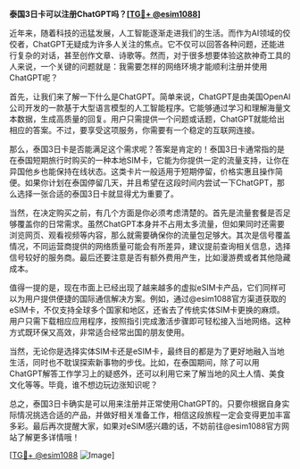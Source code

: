 **泰国3日卡可以注册ChatGPT吗？[[TG💪+ @esim1088](https://t.me/s/esim1088)]**

近年来，随着科技的迅猛发展，人工智能逐渐走进我们的生活。而作为AI领域的佼佼者，ChatGPT无疑成为许多人关注的焦点。它不仅可以回答各种问题，还能进行复杂的对话，甚至创作文章、诗歌等。然而，对于很多想要体验这款神奇工具的人来说，一个关键的问题就是：我需要怎样的网络环境才能顺利注册并使用ChatGPT呢？

首先，让我们来了解一下什么是ChatGPT。简单来说，ChatGPT是由美国OpenAI公司开发的一款基于大型语言模型的人工智能程序。它能够通过学习和理解海量文本数据，生成高质量的回复。用户只需提供一个问题或话题，ChatGPT就能给出相应的答案。不过，要享受这项服务，你需要有一个稳定的互联网连接。

那么，泰国3日卡是否能满足这个需求呢？答案是肯定的！泰国3日卡通常指的是在泰国短期旅行时购买的一种本地SIM卡，它能为你提供一定的流量支持，让你在异国他乡也能保持在线状态。这类卡片一般适用于短期停留，价格实惠且操作简便。如果你计划在泰国停留几天，并且希望在这段时间内尝试一下ChatGPT，那么选择一张合适的泰国3日卡就显得尤为重要了。

当然，在决定购买之前，有几个方面是你必须考虑清楚的。首先是流量套餐是否足够覆盖你的日常需求。虽然ChatGPT本身并不占用太多流量，但如果同时还需要浏览网页、观看视频等内容，那么就需要确保你的流量包足够大。其次是信号覆盖情况，不同运营商提供的网络质量可能会有所差异，建议提前查询相关信息，选择信号较好的服务商。最后还要注意是否有额外费用产生，比如漫游费或者其他隐藏成本。

值得一提的是，现在市面上已经出现了越来越多的虚拟eSIM卡产品，它们同样可以为用户提供便捷的国际通信解决方案。例如，通过@esim1088官方渠道获取的eSIM卡，不仅支持全球多个国家和地区，还省去了传统实体SIM卡更换的麻烦。用户只需下载相应应用程序，按照指引完成激活步骤即可轻松接入当地网络。这种方式既环保又高效，非常适合经常出国的朋友使用。

当然，无论你是选择实体SIM卡还是eSIM卡，最终目的都是为了更好地融入当地生活，同时也不耽误探索新事物的步伐。比如，在泰国期间，除了可以用ChatGPT解答工作学习上的疑惑外，还可以利用它来了解当地的风土人情、美食文化等等。毕竟，谁不想边玩边涨知识呢？

总之，泰国3日卡确实是可以用来注册并正常使用ChatGPT的。只要你根据自身实际情况挑选合适的产品，并做好相关准备工作，相信这段旅程一定会变得更加丰富多彩。最后再次提醒大家，如果对eSIM感兴趣的话，不妨前往@esim1088官方网站了解更多详情哦！

[[TG💪+ @esim1088](https://t.me/s/esim1088) ![Image](https://i.postimg.cc/4NQfJmqS/Snipaste-2025-05-13-00-14-12.png)]